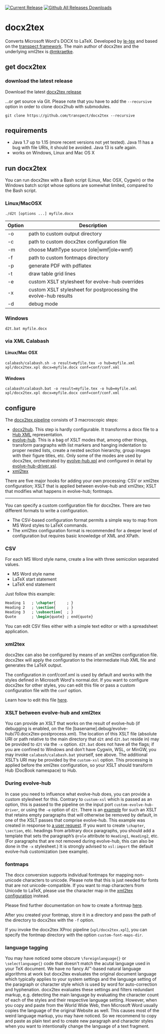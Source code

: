 [![Current Release](https://img.shields.io/github/release/transpect/docx2tex.svg)](https://github.com/transpect/docx2tex/releases/latest) [![Github All Releases Downloads](https://img.shields.io/github/downloads/transpect/docx2tex/total.svg)](https://github.com/transpect/docx2tex/releases/)

# docx2tex
Converts Microsoft Word's DOCX to LaTeX. Developed by [le-tex](https://www.le-tex.de/en/company.html) and based on the [transpect framework](http://transpect.io). The main author of docx2tex and the underlying xml2tex is [@mkraetke](https://github.com/mkraetke).

## get docx2tex

### download the latest release
Download the latest [docx2tex release](https://github.com/transpect/docx2tex/releases)

…or get source via Git. Please note that you have to add the `--recursive` option in order to clone docx2hub with submodules.
```
git clone https://github.com/transpect/docx2tex --recursive
```

## requirements
* Java 1.7 up to 1.15 (more recent versions not yet tested). Java 11 has a bug with file URIs, it should be avoided. Java 13 is safe again.
* works on Windows, Linux and Mac OS X

## run docx2tex
You can run docx2tex with a Bash script (Linux, Mac OSX, Cygwin) or the Windows batch script whose options are somewhat limited, compared to the Bash script.

### Linux/MacOSX
```
./d2t [options ...] myfile.docx
```

Option  | Description
------  | -------------
 -o     | path to custom output directory
 -c     | path to custom docx2tex configuration file
 -m     | choose MathType source (ole\|wmf\|ole+wmf)
 -f     | path to custom fontmaps directory
 -p     | generate PDF with pdflatex
 -t     | draw table grid lines
 -e     | custom XSLT stylesheet for evolve-hub overrides
 -x     | custom XSLT stylesheet for postprocessing the evolve-hub results
 -d     | debug mode


### Windows
```
d2t.bat myfile.docx
```

### via XML Calabash

#### Linux/Mac OSX
```
calabash/calabash.sh -o result=myfile.tex -o hub=myfile.xml xpl/docx2tex.xpl docx=myfile.docx conf=conf/conf.xml
```

#### Windows

```
calabash\calabash.bat -o result=myfile.tex -o hub=myfile.xml xpl/docx2tex.xpl docx=myfile.docx conf=conf/conf.xml
```

## configure

The [docx2tex pipeline](https://github.com/transpect/docx2tex/blob/master/xpl/docx2tex.xpl) consists of 3 macroscopic steps:

* [docx2hub](https://github.com/transpect/docx2hub). This step is hardly configurable. It transforms a docx file to a [Hub XML](https://github.com/le-tex/Hub) representation.
* [evolve-hub](https://github.com/transpect/evolve-hub/). This is a bag of XSLT modes that, among other things, transform paragraphs with list markers and hanging indentation to proper nested lists, create a nested section hierarchy, group images with their figure titles, etc. Only some of the modes are used by docx2tex, orchestrated by [evolve-hub.xpl](https://github.com/transpect/docx2tex/blob/master/xpl/evolve-hub.xpl) and configured in detail by [evolve-hub-driver.xsl](https://github.com/transpect/docx2tex/blob/master/xsl/evolve-hub-driver.xsl).
* [xml2tex](https://github.com/transpect/xml2tex)

There are five  major hooks for adding your own processing: CSV or xml2tex configuration; XSLT that is applied between evolve-hub and xml2tex; XSLT that modifies what happens in evolve-hub; fontmaps.

----

You can specify a custom configuration file for docx2tex. There are two different formats to write a configuration.

* The CSV-based configuration format permits a simple way to map from MS Word styles to LaTeX commands.
* The xml2tex configuration format is recommended for a deeper level of configuration but requires basic knowledge of XML and XPath.

### CSV

For each MS Word style name, create a line with three semicolon separated values.

* MS Word style name
* LaTeX start statement 
* LaTeX end statement

Just follow this example:

```latex
Heading 1   ; \chapter{     ; }
Heading 2   ; \section{     ; }
Heading 3   ; \subsection{  ; }
Quote       ; \begin{quote} ; end{quote}
```

You can edit CSV files either with a simple text editor or with a spreadsheet application.

### xml2tex

docx2tex can also be configured by means of an xml2tex configuration file. docx2tex will apply the configuration to the intermediate Hub XML file and generates the LaTeX output.

The configuration in conf/conf.xml is used by default and works with the styles defined in Microsoft Word's normal.dot. If you want to configure docx2tex for other styles, you can edit this file or pass a custom configuration file with the `conf` option.

Learn how to edit this file [here](https://github.com/transpect/xml2tex).

### XSLT between evolve-hub and xml2tex

You can provide an XSLT that works on the result of evolve-hub (if debugging is enabled, on the file [basename].debug/evolve-hub/70.docx2tex-postprocess.xml). The location of this XSLT file (absolute URI or path relative to the main directory that `d2t` and `d2t.bat` reside in) may be provided to `d2t` via the `-x` option. `d2t.bat` does not have all the flags; if you are confined to Windows and don’t have Cygwin, WSL, or MinGW, you may invoke `calabash/calabash.bat` yourself, see above. The additional XSLT’s URI may be provided by the `custom-xsl` option. This processing is applied before the xml2tex configuration, so your XSLT should transform Hub (DocBook namespace) to Hub.

### During evolve-hub

In case you need to influence what evolve-hub does, you can provide a custom stylesheet for this. Contrary to `custom-xsl` which is passed as an option, this is passed to the pipeline on the input port `custom-evolve-hub-driver`, or using the `-e` option of `d2t`. There is an [example](https://github.com/transpect/docx2tex/blob/master/xsl/custom-evolve-hub-driver-example.xsl) for such an XSLT that retains empty paragraphs that will otherwise be removed by default, in one of the XSLT passes that comprise evolve-hub. This example was created in response to [a user request](https://github.com/transpect/docx2hub/issues/25). If you want to create `\chapter`, `\section`, etc. headings from arbitrary docx paragraphs, you should add a template that sets the paragraph’s `@role` attribute to `Heading1`, `Heading2`, etc. (For paragraphs that are not removed during evolve-hub, this can also be done in the `-x` stylesheet.) It is strongly advised to `xsl:import` the default evolve-hub customization (see example).

### fontmaps

The docx conversion supports individual fontmaps for mapping non-unicode characters to unicode. Please note that this is just needed for fonts that are not unicode-compatible. If you want to map characters from Unicode to LaTeX, please use the character map in the [xml2tex configuration](https://github.com/transpect/xml2tex) instead.

Please find further documentation on how to create a fontmap [here](https://github.com/transpect/fontmaps/blob/master/README.md).

After you created your fontmap, store it in a directory and pass the path of the directory to docx2tex with the `-f` option.

If you invoke the docx2tex XProc pipeline (`xpl/docx2tex.xpl`), you can specify the fontmap directory with the option  `custom-font-maps-dir`.

### language tagging

You may have noticed some obscure `\foreignlanguage{}` or `\selectlanguage{}` code that doesn't match the acutal language used in your TeX document. We have no fancy AI™-based natural language algorithms at work but docx2tex evaluates the original document language which typically applies to your system settings and the language setting of the paragraph or character style which is used by word for auto-correction and hyphenation. docx2tex evaluates these settings and filters redundant markup, e.g. detecting the main language by evaluating the character count of each of the styles and their respective language setting. However, when you copy and paste from the World Wide Web, then Microsoft Word usually copies the language of the original Website as well. This causes most of the weird language markup, you may have noticed. So we recommend to copy and paste as plain text and to create new paragraph and character styles when you want to intentionally change the language of a text fragment.
